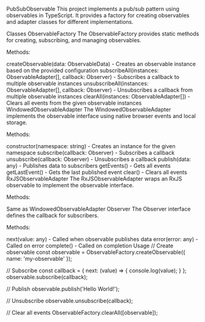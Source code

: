 PubSubObservable
This project implements a pub/sub pattern using observables in TypeScript. It provides a factory for creating observables and adapter classes for different implementations.

Classes
ObservableFactory
The ObservableFactory provides static methods for creating, subscribing, and managing observables.

Methods:

createObservable(data: ObservableData) - Creates an observable instance based on the provided configuration
subscribeAll(instances: ObservableAdapter[], callback: Observer) - Subscribes a callback to multiple observable instances
unsubscribeAll(instances: ObservableAdapter[], callback: Observer) - Unsubscribes a callback from multiple observable instances
clearAll(instances: ObservableAdapter[]) - Clears all events from the given observable instances
WindowedObservableAdapter
The WindowedObservableAdapter implements the observable interface using native browser events and local storage.

Methods:

constructor(namespace: string) - Creates an instance for the given namespace
subscribe(callback: Observer) - Subscribes a callback
unsubscribe(callback: Observer) - Unsubscribes a callback
publish(data: any) - Publishes data to subscribers
getEvents() - Gets all events
getLastEvent() - Gets the last published event
clear() - Clears all events
RxJSObservableAdapter
The RxJSObservableAdapter wraps an RxJS observable to implement the observable interface.

Methods:

Same as WindowedObservableAdapter
Observer
The Observer interface defines the callback for subscribers.

Methods:

next(value: any) - Called when observable publishes data
error(error: any) - Called on error
complete() - Called on completion
Usage
// Create observable 
const observable = ObservableFactory.createObservable({
  name: 'my-observable'
});

// Subscribe
const callback = {
  next: (value) => {
    console.log(value);
  }
};
observable.subscribe(callback);

// Publish
observable.publish('Hello World!'); 

// Unsubscribe
observable.unsubscribe(callback);

// Clear all events
ObservableFactory.clearAll([observable]); 